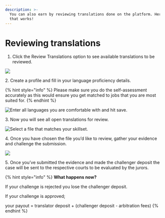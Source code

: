 ```yaml
---
description: >-
  You can also earn by reviewing translations done on the platform. Here is how
  that works!
---
```


# Reviewing translations

1. Click the Review Translations option to see available translations to be reviewed.

![](<../../.gitbook/assets/v1 (1).jpg>)

2\. Create a profile and fill in your language proficiency details.

{% hint style="info" %}
Please make sure you do the self-assessment accurately as this would ensure you get matched to jobs that you are most suited for.
{% endhint %}

![Enter all languages you are comfortable with and hit save.](../../.gitbook/assets/t2.jpg)

3\. Now you will see all open translations for review.

![Select a file that matches your skillset.](<../../.gitbook/assets/Screenshot 2022-07-22 at 11.05.36 AM.png>)

4\. Once you have chosen the file you’d like to review, gather your evidence and challenge the submission.

![](<../../.gitbook/assets/Click this to submit a new request..jpg>)

5\. Once you’ve submitted the evidence and made the challenger deposit the case will be sent to the respective courts to be evaluated by the jurors.&#x20;

{% hint style="info" %}
**What happens now?**

If your challenge is rejected you lose the challenger deposit.

If your challenge is approved;

your payout = translator deposit + (challenger deposit - arbitration fees)
{% endhint %}
